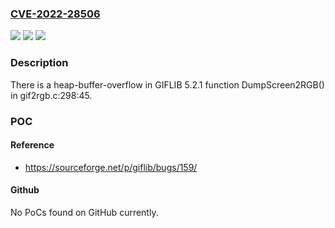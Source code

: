 ### [CVE-2022-28506](https://cve.mitre.org/cgi-bin/cvename.cgi?name=CVE-2022-28506)
![](https://img.shields.io/static/v1?label=Product&message=n%2Fa&color=blue)
![](https://img.shields.io/static/v1?label=Version&message=n%2Fa&color=blue)
![](https://img.shields.io/static/v1?label=Vulnerability&message=n%2Fa&color=brighgreen)

### Description

There is a heap-buffer-overflow in GIFLIB 5.2.1 function DumpScreen2RGB() in gif2rgb.c:298:45.

### POC

#### Reference
- https://sourceforge.net/p/giflib/bugs/159/

#### Github
No PoCs found on GitHub currently.

